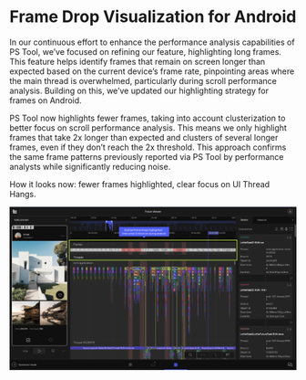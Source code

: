 # Frame Drop Visualization for Android

In our continuous effort to enhance the performance analysis capabilities of PS Tool, we’ve focused on refining our feature, highlighting 
long frames. This feature helps identify frames that remain on screen longer than expected based on the current device’s frame rate, 
pinpointing areas where the main thread is overwhelmed, particularly during scroll performance analysis. Building on this, we’ve updated our 
highlighting strategy for frames on Android.

PS Tool now highlights fewer frames, taking into account clusterization to better focus on scroll performance analysis. 
This means we only highlight frames that take 2x longer than expected and clusters of several longer frames, even if they don’t reach 
the 2x threshold. This approach confirms the same frame patterns previously reported via PS Tool by performance analysts while significantly 
reducing noise. 

How it looks now: fewer frames highlighted, clear focus on UI Thread Hangs.

![FDVA](FDVA.png)
